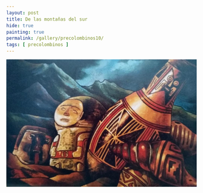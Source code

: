 ```yaml
---
layout: post
title: De las montañas del sur
hide: true
painting: true
permalink: /gallery/precolombinos10/
tags: [ precolombinos ]
---
```


![De las montañas del sur](/assets/img/paintings/precolomb_10.jpeg)
